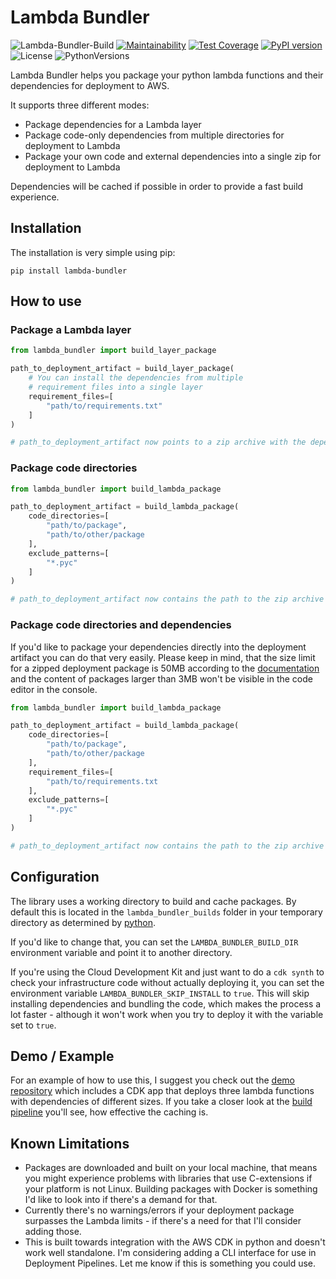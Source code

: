 # Lambda Bundler

![Lambda-Bundler-Build](https://github.com/MauriceBrg/lambda_bundler/workflows/Lambda-Bundler-Build/badge.svg?branch=master)
[![Maintainability](https://api.codeclimate.com/v1/badges/d8e6323930db603aad30/maintainability)](https://codeclimate.com/github/MauriceBrg/lambda_bundler/maintainability)
[![Test Coverage](https://api.codeclimate.com/v1/badges/d8e6323930db603aad30/test_coverage)](https://codeclimate.com/github/MauriceBrg/lambda_bundler/test_coverage)
[![PyPI version](https://badge.fury.io/py/lambda-bundler.svg)](https://badge.fury.io/py/lambda-bundler)
![License](https://img.shields.io/pypi/l/lambda-bundler)
![PythonVersions](https://img.shields.io/pypi/pyversions/lambda-bundler)

Lambda Bundler helps you package your python lambda functions and their dependencies for deployment to AWS.

It supports three different modes:

- Package dependencies for a Lambda layer
- Package code-only dependencies from multiple directories for deployment to Lambda
- Package your own code and external dependencies into a single zip for deployment to Lambda

Dependencies will be cached if possible in order to provide a fast build experience.

## Installation

The installation is very simple using pip:

```text
pip install lambda-bundler
```

## How to use

### Package a Lambda layer

```python
from lambda_bundler import build_layer_package

path_to_deployment_artifact = build_layer_package(
    # You can install the dependencies from multiple
    # requirement files into a single layer
    requirement_files=[
        "path/to/requirements.txt"
    ]
)

# path_to_deployment_artifact now points to a zip archive with the dependencies.
```

### Package code directories

```python
from lambda_bundler import build_lambda_package

path_to_deployment_artifact = build_lambda_package(
    code_directories=[
        "path/to/package",
        "path/to/other/package
    ],
    exclude_patterns=[
        "*.pyc"
    ]
)

# path_to_deployment_artifact now contains the path to the zip archive
```

### Package code directories and dependencies

If you'd like to package your dependencies directly into the deployment artifact you can do that very easily. Please keep in mind, that the size limit for a zipped deployment package is 50MB according to the [documentation](https://docs.aws.amazon.com/lambda/latest/dg/gettingstarted-limits.html) and the content of packages larger than 3MB won't be visible in the code editor in the console.

```python
from lambda_bundler import build_lambda_package

path_to_deployment_artifact = build_lambda_package(
    code_directories=[
        "path/to/package",
        "path/to/other/package
    ],
    requirement_files=[
        "path/to/requirements.txt
    ],
    exclude_patterns=[
        "*.pyc"
    ]
)

# path_to_deployment_artifact now contains the path to the zip archive
```

## Configuration

The library uses a working directory to build and cache packages.
By default this is located in the `lambda_bundler_builds` folder in your temporary directory as determined by [python](https://docs.python.org/3/library/tempfile.html#tempfile.gettempdir).

If you'd like to change that, you can set the `LAMBDA_BUNDLER_BUILD_DIR` environment variable and point it to another directory.

If you're using the Cloud Development Kit and just want to do a `cdk synth` to check your infrastructure code without actually deploying it, you can set the environment variable `LAMBDA_BUNDLER_SKIP_INSTALL` to `true`. This will skip installing dependencies and bundling the code, which makes the process a lot faster - although it won't work when you try to deploy it with the variable set to `true`.

## Demo / Example

For an example of how to use this, I suggest you check out the [demo repository](https://github.com/MauriceBrg/lambda-bundler-demo) which includes a CDK app that deploys three lambda functions with dependencies of different sizes.
If you take a closer look at the [build pipeline](https://github.com/MauriceBrg/lambda-bundler-demo/actions?query=workflow%3ALambda-Bundler-Demo-Build) you'll see, how effective the caching is.

## Known Limitations

- Packages are downloaded and built on your local machine, that means you might experience problems with libraries that use C-extensions if your platform is not Linux. Building packages with Docker is something I'd like to look into if there's a demand for that.
- Currently there's no warnings/errors if your deployment package surpasses the Lambda limits - if there's a need for that I'll consider adding those.
- This is built towards integration with the AWS CDK in python and doesn't work well standalone. I'm considering adding a CLI interface for use in Deployment Pipelines. Let me know if this is something you could use.
